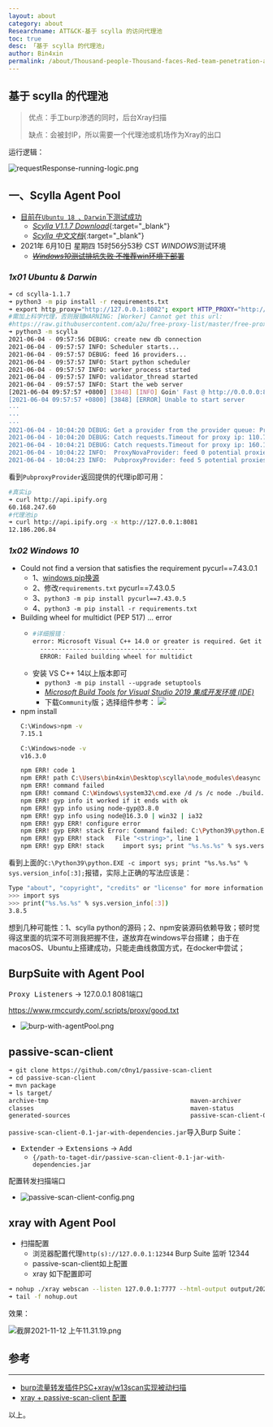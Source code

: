 ```yaml
---
layout: about
category: about
Researchname: ATT&CK-基于 scylla 的访问代理池
toc: true
desc: 「基于 scylla 的代理池」
author: Bin4xin
permalink: /about/Thousand-people-Thousand-faces-Red-team-penetration-agent-pool-based-on-scylla/
---
```


## 基于 scylla 的代理池

>优点：手工burp渗透的同时，后台Xray扫描
>
>缺点：会被封IP，所以需要一个代理池或机场作为Xray的出口

运行逻辑：

![requestResponse-running-logic.png](https://i.loli.net/2021/11/12/nikoaX72SKrDAJ8.png)


## 一、Scylla Agent Pool

- [目前在`Ubuntu 18 、Darwin`下测试成功](#1x01-ubuntu--darwin)
    - [*Scylla V1.1.7 Download*](https://github.com/imWildCat/scylla/archive/refs/tags/1.1.7.zip){:target="_blank"}
    - [*Scylla 中文文档*](https://scylla.wildcat.io/zh/latest/){:target="_blank"}
- 2021年 6月10日 星期四 15时56分53秒 CST *WINDOWS*测试环境
    - [~~*Windows10*测试排坑失败 不推荐win环境下部署~~](#1x02-windows-10)

### *1x01 Ubuntu & Darwin*

```bash
➜ cd scylla-1.1.7
➜ python3 -m pip install -r requirements.txt
➜ export http_proxy="http://127.0.0.1:8082"; export HTTP_PROXY="http://127.0.0.1:8082"; export https_proxy="http://127.0.0.1:8082"; export HTTPS_PROXY="http://127.0.0.1:8082"
#需加上科学代理，否则报错WARNING: [Worker] Cannot get this url: 
#https://raw.githubusercontent.com/a2u/free-proxy-list/master/free-proxy-list.txt
➜ python3 -m scylla
2021-06-04 - 09:57:56 DEBUG: create new db connection
2021-06-04 - 09:57:57 INFO: Scheduler starts...
2021-06-04 - 09:57:57 DEBUG: feed 16 providers...
2021-06-04 - 09:57:57 INFO: Start python scheduler
2021-06-04 - 09:57:57 INFO: worker_process started
2021-06-04 - 09:57:57 INFO: validator_thread started
2021-06-04 - 09:57:57 INFO: Start the web server
[2021-06-04 09:57:57 +0800] [3848] [INFO] Goin' Fast @ http://0.0.0.0:8899
[2021-06-04 09:57:57 +0800] [3848] [ERROR] Unable to start server
···
···
···
2021-06-04 - 10:04:20 DEBUG: Get a provider from the provider queue: ProxyNovaProvider
2021-06-04 - 10:04:20 DEBUG: Catch requests.Timeout for proxy ip: 110.76.148.242
2021-06-04 - 10:04:21 DEBUG: Catch requests.Timeout for proxy ip: 160.19.232.85
2021-06-04 - 10:04:22 INFO:  ProxyNovaProvider: feed 0 potential proxies into the validator queue
2021-06-04 - 10:04:23 INFO:  PubproxyProvider: feed 5 potential proxies into the validator queue
```
看到`PubproxyProvider`返回提供的代理ip即可用：
```bash
#真实ip
➜ curl http://api.ipify.org                         
60.168.247.60
#代理池ip                              
➜ curl http://api.ipify.org -x http://127.0.0.1:8081
12.186.206.84
```

### *1x02 Windows 10*


- Could not find a version that satisfies the requirement pycurl==7.43.0.1
    - 1、[windows pip换源](https://blog.csdn.net/Artprog/article/details/75632723)
    - 2、修改`requirements.txt` pycurl==7.43.0.5
    - 3、`python3 -m pip install pycurl==7.43.0.5`
    - 4、`python3 -m pip install -r requirements.txt`
- Building wheel for multidict (PEP 517) ... error
    -   ```bash
        #详细报错：
        error: Microsoft Visual C++ 14.0 or greater is required. Get it with "Microsoft C++ Build Tools": https://visualstudio.microsoft.com/visual-cpp-build-tools/
          ----------------------------------------
          ERROR: Failed building wheel for multidict
        ```
    - 安装 VS C++ 14以上版本即可
        - `python3 -m pip install --upgrade setuptools`
        - [*Microsoft Build Tools for Visual Studio 2019 集成开发环境 (IDE)*](https://visualstudio.microsoft.com/zh-hans/downloads/)
        - 下载`Community`版；选择组件参考：
        ![](https://pic3.zhimg.com/v2-d9b62b311a453bfb5364e1fec5fe23c2_r.jpg)
- npm install
    ```bash
    C:\Windows>npm -v
    7.15.1
    
    C:\Windows>node -v
    v16.3.0
    
    npm ERR! code 1
    npm ERR! path C:\Users\bin4xin\Desktop\scylla\node_modules\deasync
    npm ERR! command failed
    npm ERR! command C:\Windows\system32\cmd.exe /d /s /c node ./build.js
    npm ERR! gyp info it worked if it ends with ok
    npm ERR! gyp info using node-gyp@3.8.0
    npm ERR! gyp info using node@16.3.0 | win32 | ia32
    npm ERR! gyp ERR! configure error
    npm ERR! gyp ERR! stack Error: Command failed: C:\Python39\python.EXE -c import sys; print "%s.%s.%s" % sys.version_info[:3];
    npm ERR! gyp ERR! stack   File "<string>", line 1
    npm ERR! gyp ERR! stack     import sys; print "%s.%s.%s" % sys.version_info[:3];
    ```
看到上面的`C:\Python39\python.EXE -c import sys; print "%s.%s.%s" % sys.version_info[:3];`报错，实际上正确的写法应该是：
```bash
Type "about", "copyright", "credits" or "license" for more information.
>>> import sys
>>> print("%s.%s.%s" % sys.version_info[:3])
3.8.5
```
想到几种可能性：1、scylla python的源码；2、npm安装源码依赖导致；顿时觉得这里面的坑深不可测我把握不住，遂放弃在windows平台搭建；
由于在macosOS、Ubuntu上搭建成功，只能走曲线救国方式，在docker中尝试；



## BurpSuite with Agent Pool

<kbd>Proxy Listeners</kbd> -> 127.0.0.1 8081端口

https://www.rmccurdy.com/.scripts/proxy/good.txt

- ![burp-with-agentPool.png](https://i.loli.net/2021/11/12/2T9IOf1R68KPaHV.png)


## passive-scan-client

```bash
➜ git clone https://github.com/c0ny1/passive-scan-client
➜ cd passive-scan-client
➜ mvn package
➜ ls target/      
archive-tmp                                       maven-archiver                                    passive-scan-client-0.1.jar
classes                                           maven-status
generated-sources                                 passive-scan-client-0.1-jar-with-dependencies.jar
```
`passive-scan-client-0.1-jar-with-dependencies.jar`导入Burp Suite：

- <kbd>Extender</kbd> -> <kbd>Extensions</kbd> -> <kbd>Add</kbd>
    - `{/path-to-taget-dir/passive-scan-client-0.1-jar-with-dependencies.jar`
    
配置转发扫描端口
- ![passive-scan-client-config.png](https://i.loli.net/2021/11/12/pgP2ztx4vimeZBu.png)

## xray with Agent Pool

- 扫描配置 
    - 浏览器配置代理`http(s)://127.0.0.1:12344`  Burp Suite 监听 12344
    - passive-scan-client如上配置
    - xray 如下配置即可

```bash
➜ nohup ./xray webscan --listen 127.0.0.1:7777 --html-output output/2021-05/2021-05-28.html &
➜ tail -f nohup.out
```
效果：

![截屏2021-11-12 上午11.31.19.png](https://i.loli.net/2021/11/12/DT9S1fyBF6PwGo8.png)

## 参考

---
- [burp流量转发插件PSC+xray/w13scan实现被动扫描](https://www.cnblogs.com/Rain99-/p/12531370.html)
- [xray + passive-scan-client 配置](http://wp.blkstone.me/2020/04/xray-config/)

以上。